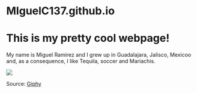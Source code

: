 # MIguelC137.github.io

# This is my pretty cool webpage!

My name is Miguel Ramirez and I grew up in Guadalajara, Jalisco, Mexicoo and, as a consequence, I like Tequila, soccer and Mariachis.

![]([https://media.giphy.com/media/wVmVnHNvdHBPSWMB9r/giphy.gif](https://media.giphy.com/media/v1.Y2lkPTc5MGI3NjExcGN6MHV6ZnFvYXNpMzJxaGNiMWJsNndhMzM2ajY0Y2NpemU4a2R2MCZlcD12MV9pbnRlcm5hbF9naWZfYnlfaWQmY3Q9Zw/jUwpNzg9IcyrK/giphy.gif)https://media.giphy.com/media/v1.Y2lkPTc5MGI3NjExcGN6MHV6ZnFvYXNpMzJxaGNiMWJsNndhMzM2ajY0Y2NpemU4a2R2MCZlcD12MV9pbnRlcm5hbF9naWZfYnlfaWQmY3Q9Zw/jUwpNzg9IcyrK/giphy.gif)

Source: [Giphy]([https://giphy.com/gifs/idea-concept-what-a-wVmVnHNvdHBPSWMB9r](https://media.giphy.com/media/v1.Y2lkPTc5MGI3NjExcGN6MHV6ZnFvYXNpMzJxaGNiMWJsNndhMzM2ajY0Y2NpemU4a2R2MCZlcD12MV9pbnRlcm5hbF9naWZfYnlfaWQmY3Q9Zw/jUwpNzg9IcyrK/giphy.gif)https://media.giphy.com/media/v1.Y2lkPTc5MGI3NjExcGN6MHV6ZnFvYXNpMzJxaGNiMWJsNndhMzM2ajY0Y2NpemU4a2R2MCZlcD12MV9pbnRlcm5hbF9naWZfYnlfaWQmY3Q9Zw/jUwpNzg9IcyrK/giphy.gif)
